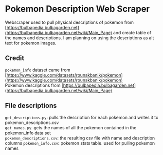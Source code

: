 # Pokemon Description Web Scraper
Webscraper used to pull physical descriptions of pokemon from [https://bulbapedia.bulbagarden.net](https://bulbapedia.bulbagarden.net/wiki/Main_Page) and create table of the names and descriptions.
I am planning on using the descriptions as alt text for pokemon images.

## Credit
`pokemon_info` dataset came from [https://www.kaggle.com/datasets/rounakbanik/pokemon](https://www.kaggle.com/datasets/rounakbanik/pokemon)  
Pokemon descriptions from [https://bulbapedia.bulbagarden.net](https://bulbapedia.bulbagarden.net/wiki/Main_Page)  

## File descriptions
`get_descriptions.py`: pulls the description for each pokemon and writes it to pokemon_descriptions.csv  
`get_names.py`: gets the names of all the pokemon contained in the pokemon_info data set  
`pokemon_descriptions.csv`: the resulting csv file with name and description columns
`pokemon_info.csv`: pokemon stats table. used for pulling pokemon names
